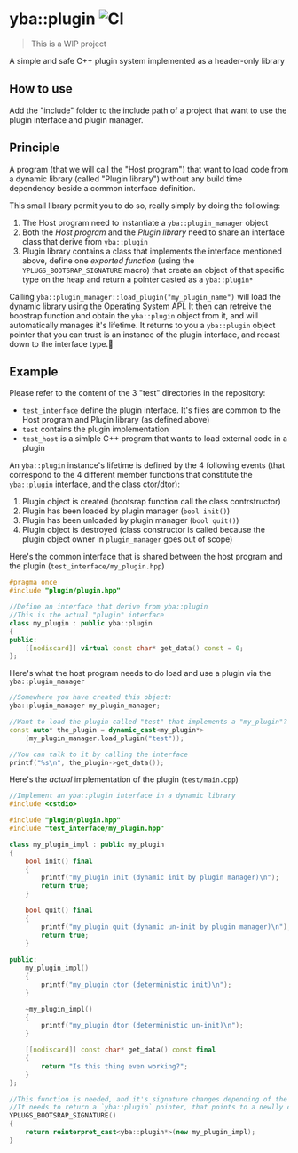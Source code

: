# yba::plugin ![CI](https://github.com/Ybalrid/plugin/workflows/CI/badge.svg)

> This is a WIP project

A simple and safe C++ plugin system implemented as a header-only library

## How to use

Add the "include" folder to the include path of a project that want to use the plugin interface and plugin manager.

## Principle

A program (that we will call the "Host program") that want to load code from a dynamic library (called "Plugin library") 
without any build time dependency beside a common interface definition. 

This small library permit you to do so, really simply by doing the following:

1. The Host program need to instantiate a `yba::plugin_manager` object
2. Both the *Host program* and the *Plugin library* need to share an interface class that derive from `yba::plugin`
3. Plugin library contains a class that  implements the interface mentioned above, define one *exported function* (using the `YPLUGS_BOOTSRAP_SIGNATURE` macro) that create an object of that specific type on the heap and return a pointer casted as a `yba::plugin*`

Calling `yba::plugin_manager::load_plugin("my_plugin_name")` will load the dynamic library using the Operating System API. 
It then can retreive the boostrap function and obtain the `yba::plugin` object from it, and will automatically manages it's lifetime. 
It returns to you a `yba::plugin` object pointer that you can trust is an instance of the plugin interface, and recast down to the interface type.

## Example

Please refer to the content of the 3 "test" directories in the repository: 

- `test_interface` define the plugin interface. It's files are common to the Host program and Plugin library (as defined above)
- `test` contains the plugin implementation 
- `test_host` is a simlple C++ program that wants to load external code in a plugin 

An `yba::plugin` instance's lifetime is defined by the 4 following events (that correspond to the 4 different member functions that constitute the `yba::plugin` interface, and the class ctor/dtor):

1. Plugin object is created (bootsrap function call the class contrstructor)
2. Plugin has been loaded by plugin manager (`bool init()`)
3. Plugin has been unloaded by plugin manager (`bool quit()`)
4. Plugin object is destroyed (class constructor is called because the plugin object owner in `plugin_manager` goes out of scope)

Here's the common interface that is shared between the host program and the plugin (`test_interface/my_plugin.hpp`)

```cpp
#pragma once
#include "plugin/plugin.hpp"

//Define an interface that derive from yba::plugin
//This is the actual "plugin" interface 
class my_plugin : public yba::plugin
{
public:
	[[nodiscard]] virtual const char* get_data() const = 0;
};
```

Here's what the host program needs to do load and use a plugin via the `yba::plugin_manager`

```cpp
//Somewhere you have created this object:
yba::plugin_manager my_plugin_manager;

//Want to load the plugin called "test" that implements a "my_plugin"? do this:
const auto* the_plugin = dynamic_cast<my_plugin*>
	(my_plugin_manager.load_plugin("test"));

//You can talk to it by calling the interface
printf("%s\n", the_plugin->get_data());
```

Here's the *actual* implementation of the plugin (`test/main.cpp`)

```cpp
//Implement an yba::plugin interface in a dynamic library
#include <cstdio>

#include "plugin/plugin.hpp"
#include "test_interface/my_plugin.hpp"

class my_plugin_impl : public my_plugin
{
	bool init() final
	{
		printf("my_plugin init (dynamic init by plugin manager)\n");
		return true;
	}

	bool quit() final
	{
		printf("my_plugin quit (dynamic un-init by plugin manager)\n");
		return true;
	}
	
public:
	my_plugin_impl()
	{
		printf("my_plugin ctor (deterministic init)\n");
	}

	~my_plugin_impl()
	{
		printf("my_plugin dtor (deterministic un-init)\n");
	}

	[[nodiscard]] const char* get_data() const final
	{
		return "Is this thing even working?";
	}
};

//This function is needed, and it's signature changes depending of the operating system used, that's why it's a macro.
//It needs to return a `yba::plugin` pointer, that points to a newlly created object of the plugin's implementation
YPLUGS_BOOTSRAP_SIGNATURE()
{
	return reinterpret_cast<yba::plugin*>(new my_plugin_impl);
}
```

